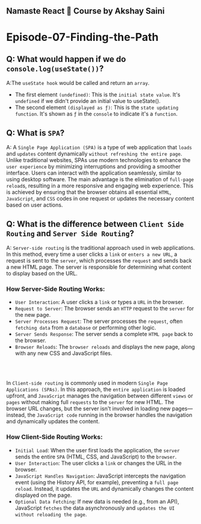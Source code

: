 ## Namaste React 🚀 Course by Akshay Saini

# Episode-07-Finding-the-Path

## Q: What would happen if we do `console.log(useState())`?

A:The `useState hook` would be called and return an `array`.

- The first element `(undefined)`: This is the `initial state value`. It's `undefined` if we didn't provide an initial value to useState().
- The second element `(displayed as ƒ)`: This is the `state updating function`. It's shown as `ƒ` in the `console` to indicate it's a `function`.

## Q: What is `SPA`?

A: A `Single Page Application (SPA)` is a type of web application that `loads` and `updates` content dynamically `without refreshing the entire page`. Unlike traditional websites, SPAs use modern technologies to enhance the `user experience` by minimizing interruptions and providing a smoother interface. Users can interact with the application seamlessly, similar to using desktop software. The main advantage is the elimination of `full-page reload`s, resulting in a more responsive and engaging web experience. This is achieved by ensuring that the browser obtains all essential `HTML`, `JavaScript`, and `CSS` codes in one request or updates the necessary content based on user actions.

## Q: What is the difference between `Client Side Routing` and `Server Side Routing`?

A: `Server-side routing` is the traditional approach used in web applications. In this method, every time a user clicks a `link` or `enters a new URL`, a request is sent to the `server`, which processes the `request` and sends back a new HTML page. The server is responsible for determining what content to display based on the URL.

### How Server-Side Routing Works:

- `User Interaction`: A user clicks a `link` or types a `URL` in the browser.
- `Request to Server`: The browser sends an `HTTP` request to the `server` for the new page.
- `Server Processes Request`: The server processes the `request`, often `fetching data` from a `database` or performing other logic.
- `Server Sends Response`: The server sends a complete `HTML page` back to the browser.
- `Browser Reloads`: The `browser reloads` and displays the new page, along with any new CSS and JavaScript files.

<br><br>

In `Client-side routing` is commonly used in modern `Single Page Applications (SPAs)`. In this approach, the `entire application` is loaded upfront, and `JavaScript` manages the navigation between different `views` or `pages` without making full `requests` to the `server` for new HTML. The browser URL changes, but the server isn't involved in loading new pages—instead, the `JavaScript code` running in the browser handles the navigation and dynamically updates the content.

### How Client-Side Routing Works:

- `Initial Load`: When the user first loads the application, the `server` sends the entire `SPA` (HTML, CSS, and JavaScript) to the `browser`.
- `User Interaction`: The user clicks a `link` or changes the URL in the browser.
- `JavaScript Handles Navigation`: JavaScript intercepts the navigation event (using the History API, for example), preventing a `full page reload`. Instead, it updates the `URL` and dynamically changes the content displayed on the page.
- `Optional Data Fetching`: If new data is needed (e.g., from an API), JavaScript `fetches` the data asynchronously and `updates the UI without reloading the page`.
